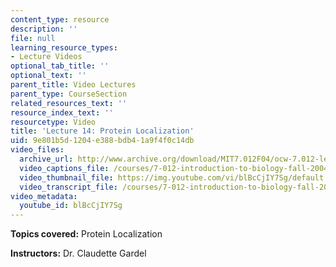 ```yaml
---
content_type: resource
description: ''
file: null
learning_resource_types:
- Lecture Videos
optional_tab_title: ''
optional_text: ''
parent_title: Video Lectures
parent_type: CourseSection
related_resources_text: ''
resource_index_text: ''
resourcetype: Video
title: 'Lecture 14: Protein Localization'
uid: 9e801b5d-1204-e388-bdb4-1a9f4f0c14db
video_files:
  archive_url: http://www.archive.org/download/MIT7.012F04/ocw-7.012-lec14-13oct2004-220k.mp4
  video_captions_file: /courses/7-012-introduction-to-biology-fall-2004/51a09b32ed1c5af396931fce6e1c49a7_blBcCjIY7Sg.vtt
  video_thumbnail_file: https://img.youtube.com/vi/blBcCjIY7Sg/default.jpg
  video_transcript_file: /courses/7-012-introduction-to-biology-fall-2004/90657fc47d9d74f43e6de20077a12073_blBcCjIY7Sg.pdf
video_metadata:
  youtube_id: blBcCjIY7Sg
---
```


**Topics covered:** Protein Localization

**Instructors:** Dr. Claudette Gardel